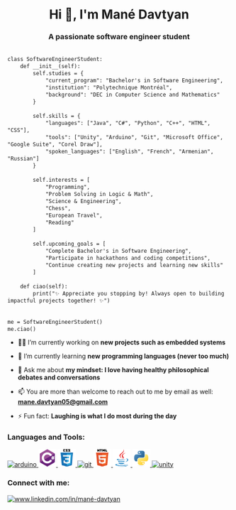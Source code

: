 <h1 align="center">Hi 👋, I'm Mané Davtyan</h1>
<h3 align="center">A passionate software engineer student</h3>

```

class SoftwareEngineerStudent:
    def __init__(self):
        self.studies = {
            "current_program": "Bachelor's in Software Engineering",
            "institution": "Polytechnique Montréal",
            "background": "DEC in Computer Science and Mathematics"
        }
        
        self.skills = {
            "languages": ["Java", "C#", "Python", "C++", "HTML", "CSS"],
            "tools": ["Unity", "Arduino", "Git", "Microsoft Office", "Google Suite", "Corel Draw"],
            "spoken_languages": ["English", "French", "Armenian", "Russian"]
        }
        
        self.interests = [
            "Programming", 
            "Problem Solving in Logic & Math", 
            "Science & Engineering",
            "Chess", 
            "European Travel", 
            "Reading"
        ]
        
        self.upcoming_goals = [
            "Complete Bachelor's in Software Engineering",
            "Participate in hackathons and coding competitions",
            "Continue creating new projects and learning new skills"
        ]
        
    def ciao(self):
        print("✨ Appreciate you stopping by! Always open to building impactful projects together! ✨")


me = SoftwareEngineerStudent()
me.ciao()

```


- 👨‍💻 I’m currently working on **new projects such as embedded systems**

- 🌱 I’m currently learning **new programming languages (never too much)**

- 💬 Ask me about **my mindset: I love having healthy philosophical debates and conversations**

- 📫 You are more than welcome to reach out to me by email as well: **mane.davtyan05@gmail.com**

- ⚡ Fun fact: **Laughing is what I do most during the day**


<h3 align="left">Languages and Tools:</h3>
<p align="left"> <a href="https://www.arduino.cc/" target="_blank" rel="noreferrer"> <img src="https://cdn.worldvectorlogo.com/logos/arduino-1.svg" alt="arduino" width="40" height="40"/> </a> <a href="https://www.w3schools.com/cs/" target="_blank" rel="noreferrer"> <img src="https://raw.githubusercontent.com/devicons/devicon/master/icons/csharp/csharp-original.svg" alt="csharp" width="40" height="40"/> </a> <a href="https://www.w3schools.com/css/" target="_blank" rel="noreferrer"> <img src="https://raw.githubusercontent.com/devicons/devicon/master/icons/css3/css3-original-wordmark.svg" alt="css3" width="40" height="40"/> </a> <a href="https://git-scm.com/" target="_blank" rel="noreferrer"> <img src="https://www.vectorlogo.zone/logos/git-scm/git-scm-icon.svg" alt="git" width="40" height="40"/> </a> <a href="https://www.w3.org/html/" target="_blank" rel="noreferrer"> <img src="https://raw.githubusercontent.com/devicons/devicon/master/icons/html5/html5-original-wordmark.svg" alt="html5" width="40" height="40"/> </a> <a href="https://www.java.com" target="_blank" rel="noreferrer"> <img src="https://raw.githubusercontent.com/devicons/devicon/master/icons/java/java-original.svg" alt="java" width="40" height="40"/> </a> <a href="https://www.python.org" target="_blank" rel="noreferrer"> <img src="https://raw.githubusercontent.com/devicons/devicon/master/icons/python/python-original.svg" alt="python" width="40" height="40"/> </a> <a href="https://unity.com/" target="_blank" rel="noreferrer"> <img src="https://www.vectorlogo.zone/logos/unity3d/unity3d-icon.svg" alt="unity" width="40" height="40"/> </a> </p>

<h3 align="left">Connect with me:</h3>
<p align="left">
<a href="https://linkedin.com/in/mané-davtyan" target="blank"><img align="center" src="https://raw.githubusercontent.com/rahuldkjain/github-profile-readme-generator/master/src/images/icons/Social/linked-in-alt.svg" alt="www.linkedin.com/in/mané-davtyan" height="30" width="40" /></a>
</p>
